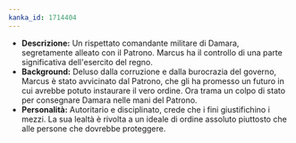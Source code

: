 ```yaml
---
kanka_id: 1714404
---
```


* **Descrizione:** Un rispettato comandante
  militare di Damara, segretamente alleato con il Patrono. Marcus ha il
  controllo di una parte significativa dell'esercito del regno.
* **Background:**
  Deluso dalla corruzione e dalla burocrazia del governo, Marcus è stato
  avvicinato dal Patrono, che gli ha promesso un futuro in cui avrebbe
  potuto instaurare il vero ordine. Ora trama un colpo di stato per
  consegnare Damara nelle mani del Patrono.
* **Personalità:**
  Autoritario e disciplinato, crede che i fini giustifichino i mezzi. La
  sua lealtà è rivolta a un ideale di ordine assoluto piuttosto che alle
  persone che dovrebbe proteggere.
